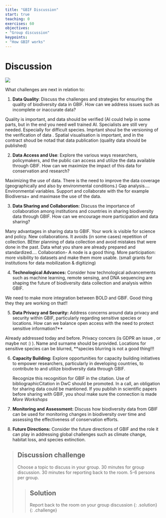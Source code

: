 ```yaml
---
title: "GBIF Discussion"
start: true
teaching: 0
exercises: 60
objectives:
- "Group discussion"
keypoints:
- "How GBIF works"
---
```


# Discussion



<a href="www.gbif.org">
    <img src="{{ '/assets/img/gbif_discussion.PNG' | relative_url }}">
  </a>

What challenges are next in relation to:

1. **Data Quality**: Discuss the challenges and strategies for ensuring the quality of biodiversity data in GBIF. How can we address issues such as incomplete or inaccurate data?

Quality is important, and data should be verified (AI could help in some parts, but in the end you need well trained AI. Specialists are still very needed. Especially for difficult species. Imprtant shoul be the versioning of the verification of data . Spatial visualisation is important, and in the contract shoud be notad that data publication (quality data should be published)
  
2. **Data Access and Use**: Explore the various ways researchers, policymakers, and the public can access and utilize the data available through GBIF. How can we maximize the impact of this data for conservation and research?

Maximizing the use of data. There is the need to improve the data coverage (geographically and also by environmental conditions.) Gap analysis.... Environmental variables. Support and collaborate with the for example Biodiversa+ and maximase the use of the data.

3. **Data Sharing and Collaboration:** Discuss the importance of collaboration among institutions and countries in sharing biodiversity data through GBIF. How can we encourage more participation and data sharing?

Many advantages in sharing data to GBIF. Your work is visible for science and policy. New collaborations. It avoids (in some cases) repetition of collection. BEtter planning of data collection and avoid mistakes that were done in the past. Data what you share are already prepared and standardized.... Collaboration- A node is a good thing. More participation: more visibility to datasets and make them more usable. (small grants for institutions for data mobilization & digitizing)

4. **Technological Advances:** Consider how technological advancements such as machine learning, remote sensing, and DNA sequencing are shaping the future of biodiversity data collection and analysis within GBIF.

We need to make more integration between BOLD and GBIF. Good thing they they are working on that!!

5. **Data Privacy and Security:** Address concerns around data privacy and security within GBIF, particularly regarding sensitive species or locations. How can we balance open access with the need to protect sensitive information?**

  Already addressed today and before. Privacy concers (is GDPR an issue , or maybe not :) ). Name and surname should be provided. Locations for sensitive species can be blurred, **species blurring is not a good thing!!!

6. **Capacity Building:** Explore opportunities for capacity building initiatives to empower researchers, particularly in developing countries, to contribute to and utilize biodiversity data through GBIF.

     Recognize this recognition for GBIF in the citation. Use of bibliographicCitation in DwC should be promoted. In a call, an obligation for sharing data could be mantioned. If you publish in scientific papers before sharing with GBIF, you shoul make sure the connection is made *More Workshops*

9. **Monitoring and Assessment:** Discuss how biodiversity data from GBIF can be used for monitoring changes in biodiversity over time and assessing the effectiveness of conservation efforts.

10. **Future Directions:** Consider the future directions of GBIF and the role it can play in addressing global challenges such as climate change, habitat loss, and species extinction.

> ## Discussion challenge
>
>  Choose a topic to discuss in your group. 30 minutes for group discussion. 30 minutes for reporting back to the room. 5-6 persons per group.
> > 
> > ## Solution
> > Report back to the room on your group discussion
> {: .solution}
{: .challenge}
